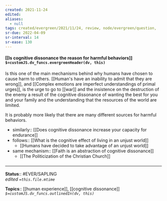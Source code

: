 ```yaml
---
created: 2021-11-24 
edited: 
aliases:
  - null
tags: created/evergreen/2021/11/24, review, node/evergreen/question, 
sr-due: 2022-04-09
sr-interval: 14
sr-ease: 130
---
```


#### [[Is cognitive dissonance the reason for harmful behaviors]] `$=customJS.dv_funcs.evergreenHeader(dv, this)`

Is this one of the main mechanisms behind why humans have chosen to cause harm to others. [[Human's have an inability to admit that they are wrong]], and [[Complex emotions are imperfect understandings of primal urges]], is the urge to go to [[war]] and the insistence on the destruction of the enemy a result of the cognitive dissonance of wanting the best for you and your family and the understanding that the resources of the world are limited.

It is probably more likely that there are many different sources for harmful behaviors.

- similarly:: [[Does cognitive dissonance increase your capacity for endurance]]
- follows:: [[What is the cognitive effect of living in an unjust world]]
	- [[Humans have decided to take advantage of an unjust world]]
- same mechanism:: [[Faith is an abstraction of cognitive dissonance]]
	- [[The Politicization of the Christian Church]]

### <hr class="footnote"/>

**Status**:: #EVER/SAPLING  
*edited `=this.file.mtime`*

**Topics**:: [[human experience]], [[cognitive dissonance]]
*`$=customJS.dv_funcs.outlinedIn(dv, this)`*
